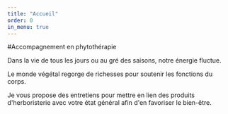 ```yaml
---
title: "Accueil"
order: 0
in_menu: true
---
```

#Accompagnement en phytothérapie

Dans la vie de tous les jours ou au gré des saisons, notre énergie fluctue.

Le monde végétal regorge de richesses pour soutenir les fonctions du corps.

Je vous propose des entretiens pour mettre en lien des produits d'herboristerie avec votre état général afin d'en favoriser le bien-être. 